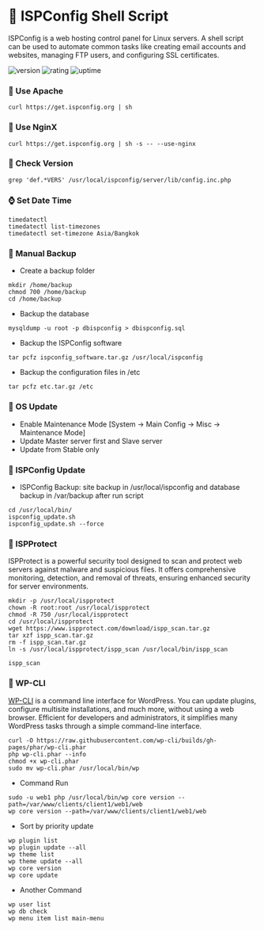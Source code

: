 # 🎉 ISPConfig Shell Script
ISPConfig is a web hosting control panel for Linux servers. A shell script can be used to automate common tasks like creating email accounts and websites, managing FTP users, and configuring SSL certificates.

![version](https://img.shields.io/badge/version-1.0-blue)
![rating](https://img.shields.io/badge/rating-★★★★★-yellow)
![uptime](https://img.shields.io/badge/uptime-100%25-brightgreen)

### 🐲 Use Apache

```
curl https://get.ispconfig.org | sh
```

### 🦄 Use NginX

```
curl https://get.ispconfig.org | sh -s -- --use-nginx
```

### 🧩 Check Version

```
grep 'def.*VERS' /usr/local/ispconfig/server/lib/config.inc.php
```

### ⌚ Set Date Time

```
timedatectl
timedatectl list-timezones
timedatectl set-timezone Asia/Bangkok
```

### 🥏 Manual Backup

- Create a backup folder 

```shell
mkdir /home/backup
chmod 700 /home/backup
cd /home/backup
```

- Backup the database

```shell
mysqldump -u root -p dbispconfig > dbispconfig.sql
```

- Backup the ISPConfig software

```shell
tar pcfz ispconfig_software.tar.gz /usr/local/ispconfig
```

- Backup the configuration files in /etc

```shell
tar pcfz etc.tar.gz /etc
```

### 🧁 OS Update

- Enable Maintenance Mode [System -> Main Config -> Misc -> Maintenance Mode]
- Update Master server first and Slave server
- Update from Stable only

### 🍧 ISPConfig Update

- ISPConfig Backup: site backup in /usr/local/ispconfig and database backup in /var/backup after run script

```shell
cd /usr/local/bin/
ispconfig_update.sh
ispconfig_update.sh --force
```

### 🧦 ISPProtect

ISPProtect is a powerful security tool designed to scan and protect web servers against malware and suspicious files. It offers comprehensive monitoring, detection, and removal of threats, ensuring enhanced security for server environments.

```shell
mkdir -p /usr/local/ispprotect
chown -R root:root /usr/local/ispprotect
chmod -R 750 /usr/local/ispprotect
cd /usr/local/ispprotect
wget https://www.ispprotect.com/download/ispp_scan.tar.gz
tar xzf ispp_scan.tar.gz
rm -f ispp_scan.tar.gz
ln -s /usr/local/ispprotect/ispp_scan /usr/local/bin/ispp_scan
```

```shell
ispp_scan
```

### 🪬 WP-CLI

[WP-CLI](https://developer.wordpress.org/cli/commands/) is a command line interface for WordPress. You can update plugins, configure multisite installations, and much more, without using a web browser. Efficient for developers and administrators, it simplifies many WordPress tasks through a simple command-line interface.

```shell
curl -O https://raw.githubusercontent.com/wp-cli/builds/gh-pages/phar/wp-cli.phar
php wp-cli.phar --info
chmod +x wp-cli.phar
sudo mv wp-cli.phar /usr/local/bin/wp
```

- Command Run

```
sudo -u web1 php /usr/local/bin/wp core version --path=/var/www/clients/client1/web1/web
wp core version --path=/var/www/clients/client1/web1/web
```

- Sort by priority update

```
wp plugin list
wp plugin update --all
wp theme list
wp theme update --all
wp core version
wp core update
```

- Another Command

```
wp user list
wp db check
wp menu item list main-menu
```
